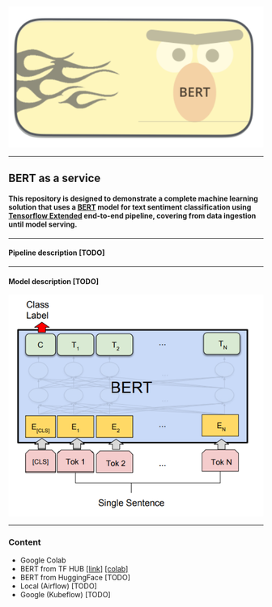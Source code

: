 ![](https://github.com/dimitreOliveira/bert-as-a-service_TFX/blob/main/Assets/bert_icon.png?raw=true)

---

## BERT as a service

#### This repository is designed to demonstrate a complete machine learning solution that uses a [BERT](https://github.com/google-research/bert) model for text sentiment classification using [Tensorflow Extended](https://www.tensorflow.org/tfx) end-to-end pipeline, covering from data ingestion until model serving.

---

#### Pipeline description [TODO]

---

#### Model description [TODO]

![](https://github.com/dimitreOliveira/bert-as-a-service_TFX/blob/main/Assets/bert_sent_diagram.png?raw=true)

---

### Content
 - Google Colab
  - BERT from TF HUB [[link]](https://github.com/dimitreOliveira/bert-as-a-service_TFX/blob/main/Pipeline/Google%20Colab/TFX_Pipeline_colab_(TF_HUB).ipynb) [[colab]](https://colab.research.google.com/drive/1_9zttTBbQaLDDAo8VbC9bgOKnw_vQNCf?usp=sharing)
  - BERT from HuggingFace [TODO]
 - Local (Airflow) [TODO]
 - Google (Kubeflow) [TODO]
